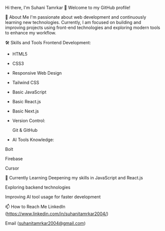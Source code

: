 Hi there, I'm Suhani Tamrkar 👋
Welcome to my GitHub profile!

🚀 About Me
I'm passionate about web development and continuously learning new technologies.
Currently, I am focused on building and improving projects using front-end technologies and exploring modern tools to enhance my workflow.

🛠️ Skills and Tools
Frontend Development:

- HTML5

- CSS3

- Responsive Web Design

- Tailwind CSS

- Basic JavaScript

- Basic React.js

- Basic Next.js

- Version Control:

  Git & GitHub

- AI Tools Knowledge:

 Bolt

Firebase

 Cursor

🌱 Currently Learning
Deepening my skills in JavaScript and React.js

Exploring backend technologies

Improving AI tool usage for faster development

📫 How to Reach Me
LinkedIn (https://www.linkedin.com/in/suhanitamrkar2004/)

Email (suhanitamrkar2004@gmail.com)
